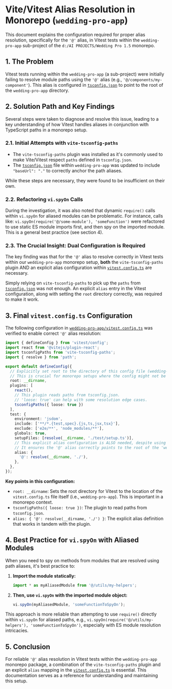 # Vite/Vitest Alias Resolution in Monorepo (`wedding-pro-app`)

This document explains the configuration required for proper alias resolution, specifically for the `'@'` alias, in Vitest tests within the `wedding-pro-app` sub-project of the `d:/AI PROJECTS/Wedding Pro 1.5` monorepo.

## 1. The Problem

Vitest tests running within the `wedding-pro-app` (a sub-project) were initially failing to resolve module paths using the `'@'` alias (e.g., `'@/components/my-component'`). This alias is configured in [`tsconfig.json`](../../tsconfig.json) to point to the root of the `wedding-pro-app` directory.

## 2. Solution Path and Key Findings

Several steps were taken to diagnose and resolve this issue, leading to a key understanding of how Vitest handles aliases in conjunction with TypeScript paths in a monorepo setup.

### 2.1. Initial Attempts with `vite-tsconfig-paths`

*   The `vite-tsconfig-paths` plugin was installed as it's commonly used to make Vite/Vitest respect `paths` defined in `tsconfig.json`.
*   The [`tsconfig.json`](../../tsconfig.json) file within `wedding-pro-app` was updated to include `"baseUrl": "."` to correctly anchor the path aliases.

While these steps are necessary, they were found to be insufficient on their own.

### 2.2. Refactoring `vi.spyOn` Calls

During the investigation, it was also noted that dynamic `require()` calls within `vi.spyOn` for aliased modules can be problematic. For instance, calls like:
`vi.spyOn(require('@/some-module'), 'someFunction')`
were refactored to use static ES module imports first, and then spy on the imported module. This is a general best practice (see section 4).

### 2.3. The Crucial Insight: Dual Configuration is Required

The key finding was that for the `'@'` alias to resolve correctly in Vitest tests within our `wedding-pro-app` monorepo setup, **both** the `vite-tsconfig-paths` plugin AND an explicit alias configuration within [`vitest.config.ts`](../../vitest.config.ts) are necessary.

Simply relying on `vite-tsconfig-paths` to pick up the `paths` from [`tsconfig.json`](../../tsconfig.json) was not enough. An explicit `alias` entry in the Vitest configuration, along with setting the `root` directory correctly, was required to make it work.

## 3. Final `vitest.config.ts` Configuration

The following configuration in [`wedding-pro-app/vitest.config.ts`](../../vitest.config.ts) was verified to enable correct `'@'` alias resolution:

```typescript
import { defineConfig } from 'vitest/config';
import react from '@vitejs/plugin-react';
import tsconfigPaths from 'vite-tsconfig-paths';
import { resolve } from 'path';

export default defineConfig({
  // Explicitly set root to the directory of this config file (wedding-pro-app)
  // This is crucial for monorepo setups where the config might not be at the project root.
  root: __dirname, 
  plugins: [
    react(), 
    // This plugin reads paths from tsconfig.json.
    // 'loose: true' can help with some resolution edge cases.
    tsconfigPaths({ loose: true }) 
  ],
  test: {
    environment: 'jsdom',
    include: ['**/*.{test,spec}.{js,ts,jsx,tsx}'],
    exclude: ['e2e/**', 'node_modules/**'],
    globals: true,
    setupFiles: [resolve(__dirname, './test/setup.ts')],
    // This explicit alias configuration is ALSO needed, despite using tsconfigPaths.
    // It ensures the '@' alias correctly points to the root of the 'wedding-pro-app' directory.
    alias: {
      '@': resolve(__dirname, './'), 
    },
  },
});
```

**Key points in this configuration:**

*   `root: __dirname`: Sets the root directory for Vitest to the location of the `vitest.config.ts` file itself (i.e., `wedding-pro-app`). This is important in a monorepo context.
*   `tsconfigPaths({ loose: true })`: The plugin to read paths from `tsconfig.json`.
*   `alias: { '@': resolve(__dirname, './') }`: The explicit alias definition that works in tandem with the plugin.

## 4. Best Practice for `vi.spyOn` with Aliased Modules

When you need to spy on methods from modules that are resolved using path aliases, it's best practice to:

1.  **Import the module statically:**
    ```typescript
    import * as myAliasedModule from '@/utils/my-helpers'; 
    ```
2.  **Then, use `vi.spyOn` with the imported module object:**
    ```typescript
    vi.spyOn(myAliasedModule, 'someFunctionToSpyOn');
    ```

This approach is more reliable than attempting to use `require()` directly within `vi.spyOn` for aliased paths, e.g., `vi.spyOn(require('@/utils/my-helpers'), 'someFunctionToSpyOn')`, especially with ES module resolution intricacies.

## 5. Conclusion

For reliable `'@'` alias resolution in Vitest tests within the `wedding-pro-app` monorepo package, a combination of the `vite-tsconfig-paths` plugin and an explicit `alias` mapping in the [`vitest.config.ts`](../../vitest.config.ts) is essential. This documentation serves as a reference for understanding and maintaining this setup.